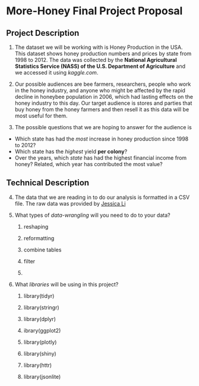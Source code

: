 # More-Honey Final Project Proposal

## Project Description

1. The dataset we will be working with is Honey Production in the USA.  This dataset shows honey production numbers and prices by state from 1998 to 2012.  The data was collected by the **National Agricultural Statistics Service (NASS) of the U.S. Department of Agriculture** and we accessed it using _kaggle.com_.

2. Our possible audiences are bee farmers, researchers, people who work in the honey industry, and anyone who might be affected by the rapid decline in honeybee population in 2006, which had lasting effects on the honey industry to this day.  Our target audience is stores and parties that buy honey from the honey farmers and then resell it as this data will be most useful for them.

3. The possible questions that we are hoping to answer for the audience is
- Which state has had the *most* increase in honey production since 1998 to 2012?
- Which state has the *highest* yield **per colony**?
- Over the years, which *state* has had the highest financial income from honey? Related, which year has contributed the most value?  

## Technical Description

4. The data that we are reading in to do our analysis is formatted in a CSV file. The raw data was provided by [Jessica Li](https://www.kaggle.com/jessicali9530)

5. What types of _data-wrangling_ will you need to do to your data?  

    1) reshaping

    2) reformatting

    3) combine tables

    4) filter

    5)


6. What _libraries_ will be using in this project?

    1) library(tidyr)

    2) library(stringr)

    3) library(dplyr)

    4) ibrary(ggplot2)

    5) library(plotly)

    6) library(shiny)

    7) library(httr)

    8) library(jsonlite)
